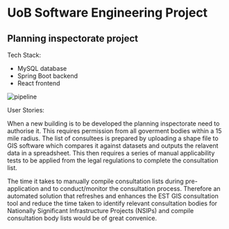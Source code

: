 # UoB Software Engineering Project

## Planning inspectorate project

Tech Stack:
- MySQL database
- Spring Boot backend 
- React frontend

![pipeline](https://github.com/spe-uob/2021-PlanningInspectorate/blob/main/Pipeline.png?raw=true)

User Stories:

When a new building is to be developed the planning inspectorate need to authorise it. This requires permission from all goverment bodies within a 15 mile radius. The list of consultees is prepared by uploading a shape file to GIS software which compares it against datasets and outputs the relavent data in a spreadsheet. This then requires a series of manual applicability tests to be applied from the legal regulations to complete the consultation list.

The time it takes to manually compile consultation lists during pre-application and to conduct/monitor the consultation process. Therefore an automated solution that refreshes and enhances the EST GIS consultation tool and reduce the time taken to identify relevant consultation bodies for Nationally Significant Infrastructure Projects (NSIPs) and compile consultation body lists would be of great convenice. 


